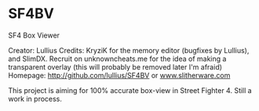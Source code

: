 SF4BV
=====

SF4 Box Viewer

Creator: Lullius
Credits: KryziK for the memory editor (bugfixes by Lullius), and SlimDX. Recruit on unknowncheats.me for the idea of making a transparent overlay (this will probably be removed later I'm afraid)
Homepage: http://github.com/lullius/SF4BV or www.slitherware.com

This project is aiming for 100% accurate box-view in Street Fighter 4.
Still a work in process.

